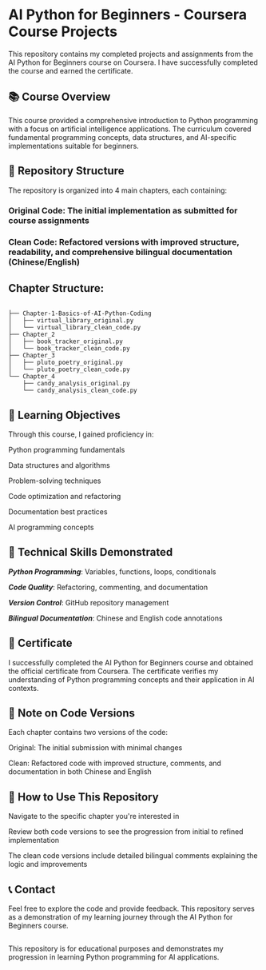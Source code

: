 # AI Python for Beginners - Coursera Course Projects
This repository contains my completed projects and assignments from the AI Python for Beginners course on Coursera. I have successfully completed the course and earned the certificate.

## 📚 Course Overview
This course provided a comprehensive introduction to Python programming with a focus on artificial intelligence applications. The curriculum covered fundamental programming concepts, data structures, and AI-specific implementations suitable for beginners.

## 📁 Repository Structure
The repository is organized into 4 main chapters, each containing:

### Original Code: The initial implementation as submitted for course assignments

### Clean Code: Refactored versions with improved structure, readability, and comprehensive bilingual documentation (Chinese/English)

## Chapter Structure:
```text

├── Chapter-1-Basics-of-AI-Python-Coding
│   ├── virtual_library_original.py
│   └── virtual_library_clean_code.py
├── Chapter_2
│   ├── book_tracker_original.py
│   └── book_tracker_clean_code.py
├── Chapter_3
│   ├── pluto_poetry_original.py
│   └── pluto_poetry_clean_code.py
└── Chapter_4
    ├── candy_analysis_original.py
    └── candy_analysis_clean_code.py
```
    

## 🎯 Learning Objectives
Through this course, I gained proficiency in:

Python programming fundamentals

Data structures and algorithms

Problem-solving techniques

Code optimization and refactoring

Documentation best practices

AI programming concepts

## 🔧 Technical Skills Demonstrated
***Python Programming***: Variables, functions, loops, conditionals

***Code Quality***: Refactoring, commenting, and documentation

***Version Control***: GitHub repository management

***Bilingual Documentation***: Chinese and English code annotations
## 📄 Certificate
I successfully completed the AI Python for Beginners course and obtained the official certificate from Coursera. The certificate verifies my understanding of Python programming concepts and their application in AI contexts.

## 📝 Note on Code Versions
Each chapter contains two versions of the code:

Original: The initial submission with minimal changes

Clean: Refactored code with improved structure, comments, and documentation in both Chinese and English

## 🚀 How to Use This Repository
Navigate to the specific chapter you're interested in

Review both code versions to see the progression from initial to refined implementation

The clean code versions include detailed bilingual comments explaining the logic and improvements

## 📞 Contact
Feel free to explore the code and provide feedback. This repository serves as a demonstration of my learning journey through the AI Python for Beginners course.
## 
This repository is for educational purposes and demonstrates my progression in learning Python programming for AI applications.

